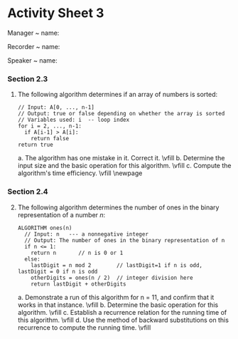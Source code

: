 # Activity Sheet 3

Manager
  ~ name:

Recorder
  ~ name:

Speaker
  ~ name:

### Section 2.3

1. The following algorithm determines if an array of numbers is sorted:

    ```
    // Input: A[0, ..., n-1]
    // Output: true or false depending on whether the array is sorted
    // Variables used: i  -- loop index
    for i = 2, ..., n-1:
      if A[i-1] > A[i]:
        return false
    return true
    ```
    a. The algorithm has one mistake in it. Correct it.
    \vfill
    b. Determine the input size and the basic operation for this algorithm.
    \vfill
    c. Compute the algorithm's time efficiency.
    \vfill
    \newpage

### Section 2.4

2. The following algorithm determines the number of ones in the binary representation of a number $n$:

    ```
    ALGORITHM ones(n)
      // Input: n   --- a nonnegative integer
      // Output: The number of ones in the binary representation of n
      if n <= 1:
        return n       // n is 0 or 1
      else:
        lastDigit = n mod 2        // lastDigit=1 if n is odd, lastDigit = 0 if n is odd
        otherDigits = ones(n / 2)  // integer division here
        return lastDigit + otherDigits
    ```
    a. Demonstrate a run of this algorithm for n = 11, and confirm that it works in that instance.
    \vfill
    b. Determine the basic operation for this algorithm.
    \vfill
    c. Establish a recurrence relation for the running time of this algorithm.
    \vfill
    d. Use the method of backward substitutions on this recurrence to compute the running time.
    \vfill
